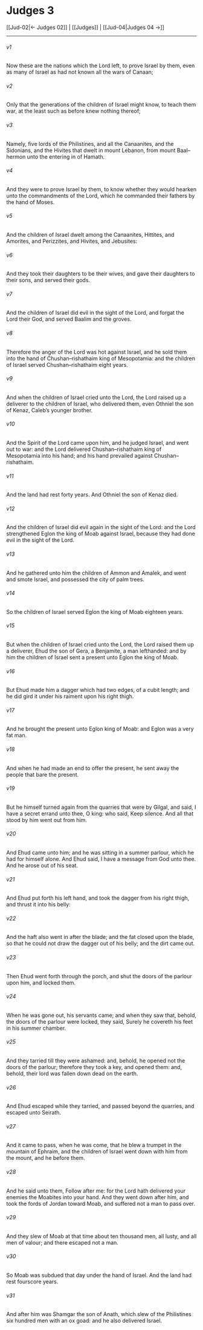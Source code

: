 # Judges 3

[[Jud-02|← Judges 02]] | [[Judges]] | [[Jud-04|Judges 04 →]]
***

###### v1
Now these are the nations which the Lord left, to prove Israel by them, even as many of Israel as had not known all the wars of Canaan;
###### v2
Only that the generations of the children of Israel might know, to teach them war, at the least such as before knew nothing thereof;
###### v3
Namely, five lords of the Philistines, and all the Canaanites, and the Sidonians, and the Hivites that dwelt in mount Lebanon, from mount Baal–hermon unto the entering in of Hamath.
###### v4
And they were to prove Israel by them, to know whether they would hearken unto the commandments of the Lord, which he commanded their fathers by the hand of Moses.
###### v5
And the children of Israel dwelt among the Canaanites, Hittites, and Amorites, and Perizzites, and Hivites, and Jebusites:
###### v6
And they took their daughters to be their wives, and gave their daughters to their sons, and served their gods.
###### v7
And the children of Israel did evil in the sight of the Lord, and forgat the Lord their God, and served Baalim and the groves.
###### v8
Therefore the anger of the Lord was hot against Israel, and he sold them into the hand of Chushan–rishathaim king of Mesopotamia: and the children of Israel served Chushan–rishathaim eight years.
###### v9
And when the children of Israel cried unto the Lord, the Lord raised up a deliverer to the children of Israel, who delivered them, even Othniel the son of Kenaz, Caleb’s younger brother.
###### v10
And the Spirit of the Lord came upon him, and he judged Israel, and went out to war: and the Lord delivered Chushan–rishathaim king of Mesopotamia into his hand; and his hand prevailed against Chushan–rishathaim.
###### v11
And the land had rest forty years. And Othniel the son of Kenaz died.
###### v12
And the children of Israel did evil again in the sight of the Lord: and the Lord strengthened Eglon the king of Moab against Israel, because they had done evil in the sight of the Lord.
###### v13
And he gathered unto him the children of Ammon and Amalek, and went and smote Israel, and possessed the city of palm trees.
###### v14
So the children of Israel served Eglon the king of Moab eighteen years.
###### v15
But when the children of Israel cried unto the Lord, the Lord raised them up a deliverer, Ehud the son of Gera, a Benjamite, a man lefthanded: and by him the children of Israel sent a present unto Eglon the king of Moab.
###### v16
But Ehud made him a dagger which had two edges, of a cubit length; and he did gird it under his raiment upon his right thigh.
###### v17
And he brought the present unto Eglon king of Moab: and Eglon was a very fat man.
###### v18
And when he had made an end to offer the present, he sent away the people that bare the present.
###### v19
But he himself turned again from the quarries that were by Gilgal, and said, I have a secret errand unto thee, O king: who said, Keep silence. And all that stood by him went out from him.
###### v20
And Ehud came unto him; and he was sitting in a summer parlour, which he had for himself alone. And Ehud said, I have a message from God unto thee. And he arose out of his seat.
###### v21
And Ehud put forth his left hand, and took the dagger from his right thigh, and thrust it into his belly:
###### v22
And the haft also went in after the blade; and the fat closed upon the blade, so that he could not draw the dagger out of his belly; and the dirt came out.
###### v23
Then Ehud went forth through the porch, and shut the doors of the parlour upon him, and locked them.
###### v24
When he was gone out, his servants came; and when they saw that, behold, the doors of the parlour were locked, they said, Surely he covereth his feet in his summer chamber.
###### v25
And they tarried till they were ashamed: and, behold, he opened not the doors of the parlour; therefore they took a key, and opened them: and, behold, their lord was fallen down dead on the earth.
###### v26
And Ehud escaped while they tarried, and passed beyond the quarries, and escaped unto Seirath.
###### v27
And it came to pass, when he was come, that he blew a trumpet in the mountain of Ephraim, and the children of Israel went down with him from the mount, and he before them.
###### v28
And he said unto them, Follow after me: for the Lord hath delivered your enemies the Moabites into your hand. And they went down after him, and took the fords of Jordan toward Moab, and suffered not a man to pass over.
###### v29
And they slew of Moab at that time about ten thousand men, all lusty, and all men of valour; and there escaped not a man.
###### v30
So Moab was subdued that day under the hand of Israel. And the land had rest fourscore years.
###### v31
And after him was Shamgar the son of Anath, which slew of the Philistines six hundred men with an ox goad: and he also delivered Israel. 
